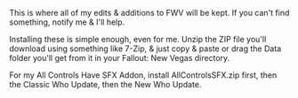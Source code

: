 This is where all of my edits & additions to FWV will be kept. If you can't find something, notify me & I'll help.

Installing these is simple enough, even for me. Unzip the ZIP file you'll download using something like 7-Zip, & just copy & paste or drag the Data folder you'll get from it in your Fallout: New Vegas directory.

For my All Controls Have SFX Addon, install AllControlsSFX.zip first, then the Classic Who Update, then the New Who Update.
